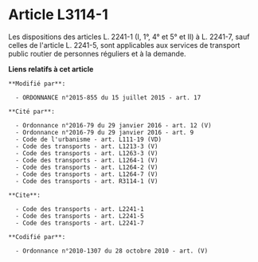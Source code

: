 # Article L3114-1

Les dispositions des articles L. 2241-1 (I,   1°, 4° et 5° et II) à L. 2241-7, sauf celles de l'article L. 2241-5, sont
applicables aux services de transport public routier de personnes réguliers et à la demande.

**Liens relatifs à cet article**

	**Modifié par**:

	  - ORDONNANCE n°2015-855 du 15 juillet 2015 - art. 17

	**Cité par**:

	  - Ordonnance n°2016-79 du 29 janvier 2016 - art. 12 (V)
	  - Ordonnance n°2016-79 du 29 janvier 2016 - art. 9
	  - Code de l'urbanisme - art. L111-19 (VD)
	  - Code des transports - art. L1213-3 (V)
	  - Code des transports - art. L1263-3 (V)
	  - Code des transports - art. L1264-1 (V)
	  - Code des transports - art. L1264-2 (V)
	  - Code des transports - art. L1264-7 (V)
	  - Code des transports - art. R3114-1 (V)

	**Cite**:

	  - Code des transports - art. L2241-1
	  - Code des transports - art. L2241-5
	  - Code des transports - art. L2241-7

	**Codifié par**:

	  - Ordonnance n°2010-1307 du 28 octobre 2010 - art. (V)
